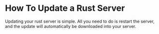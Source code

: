 # How To Update a Rust Server

Updating your rust server is simple. All you need to do is restart the server, and the update will automatically be downloaded into your server.